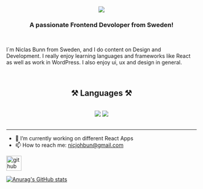 

<h1 align="center">
    <img src="https://readme-typing-svg.herokuapp.com/?font=Righteous&size=35&center=true&vCenter=true&width=500&height=70&duration=4000&lines=Hi+There!+👋;+I'm+Niclas+Bunn!;" />
</h1>

<h3 align="center">A passionate Frontend Devoloper from Sweden!</h3>

<br/>

I´m Niclas Bunn from Sweden, and I do content on Design and Development. I really enjoy learning languages and frameworks like React as well as work in WordPress. I also enjoy ui, ux and design in general.

<br/>

<h2 align="center">⚒️ Languages ⚒️</h2>
<br/>
<div align="center">
    <img src="https://skillicons.dev/icons?i=react,html,css,vscode,github,figma,tailwind,git,r" />
    <img src="https://skillicons.dev/icons?i=nodejs,python,javascript,typescript,express" /><br>
</div>
<br/>
<hr/>



- 🔭 I’m currently working on different React Apps 
- 📫 How to reach me: nicjohbun@gmail.com 


[<img src='https://cdn.jsdelivr.net/npm/simple-icons@3.0.1/icons/github.svg' alt='github' height='40'>](https://github.com/bunn1)  



[![Anurag's GitHub stats](https://github-readme-stats.vercel.app/api?username=bunn1)](https://github.com/anuraghazra/github-readme-stats)




